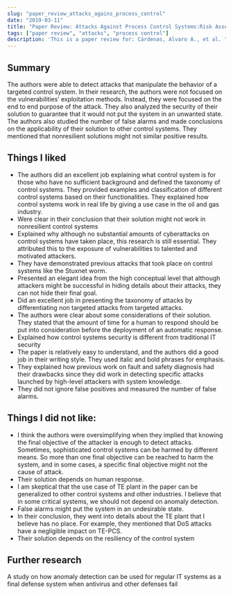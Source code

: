 ```yaml
---
slug: "paper_review_attacks_agains_process_control"
date: "2019-03-11"
title: "Paper Review: Attacks Against Process Control Systems:Risk Assessment, Detection, and Response"
tags: ["paper review", "attacks", "process control"]
description: 'This is a paper review for: Cárdenas, Alvaro A., et al. "Attacks against process control systems: risk assessment, detection, and response." Proceedings of the 6th ACM symposium on information, computer and communications security. 2011.'
---
```


## Summary

The authors were able to detect attacks that manipulate the behavior of a targeted control system. In
their research, the authors were not focused on the vulnerabilities’ exploitation methods. Instead, they
were focused on the end to end purpose of the attack. They also analyzed the security of their solution
to guarantee that it would not put the system in an unwanted state. The authors also studied the
number of false alarms and made conclusions on the applicability of their solution to other control
systems. They mentioned that nonresilient solutions might not similar positive results.

## Things I liked

- The authors did an excellent job explaining what control system is for those who have no
  sufficient background and defined the taxonomy of control systems. They provided examples
  and classification of different control systems based on their functionalities. They explained how
  control systems work in real life by giving a use case in the oil and gas industry.
- Were clear in their conclusion that their solution might not work in nonresilient control systems
- Explained why although no substantial amounts of cyberattacks on control systems have taken
  place, this research is still essential. They attributed this to the exposure of vulnerabilities to
  talented and motivated attackers.
- They have demonstrated previous attacks that took place on control systems like the Stuxnet
  worm.
- Presented an elegant idea from the high conceptual level that although attackers might be
  successful in hiding details about their attacks, they can not hide their final goal.
- Did an excellent job in presenting the taxonomy of attacks by differentiating non targeted
  attacks from targeted attacks.
- The authors were clear about some considerations of their solution. They stated that the
  amount of time for a human to respond should be put into consideration before the
  deployment of an automatic response.
- Explained how control systems security is different from traditional IT security
- The paper is relatively easy to understand, and the authors did a good job in their writing style.
  They used italic and bold phrases for emphasis.
- They explained how previous work on fault and safety diagnosis had their drawbacks since they
  did work in detecting specific attacks launched by high-level attackers with system knowledge.
- They did not ignore false positives and measured the number of false alarms.

## Things I did not like:

- I think the authors were oversimplifying when they implied that knowing the final objective of
  the attacker is enough to detect attacks. Sometimes, sophisticated control systems can be
  harmed by different means. So more than one final objective can be reached to harm the
  system, and in some cases, a specific final objective might not the cause of attack.
- Their solution depends on human response.
- I am skeptical that the use case of TE plant in the paper can be generalized to other control
  systems and other industries. I believe that in some critical systems, we should not depend on
  anomaly detection.
- False alarms might put the system in an undesirable state.
- In their conclusion, they went into details about the TE plant that I believe has no place. For
  example, they mentioned that DoS attacks have a negligible impact on TE-PCS.
- Their solution depends on the resiliency of the control system

## Further research

A study on how anomaly detection can be used for regular IT systems as a final defense system when
antivirus and other defenses fail
